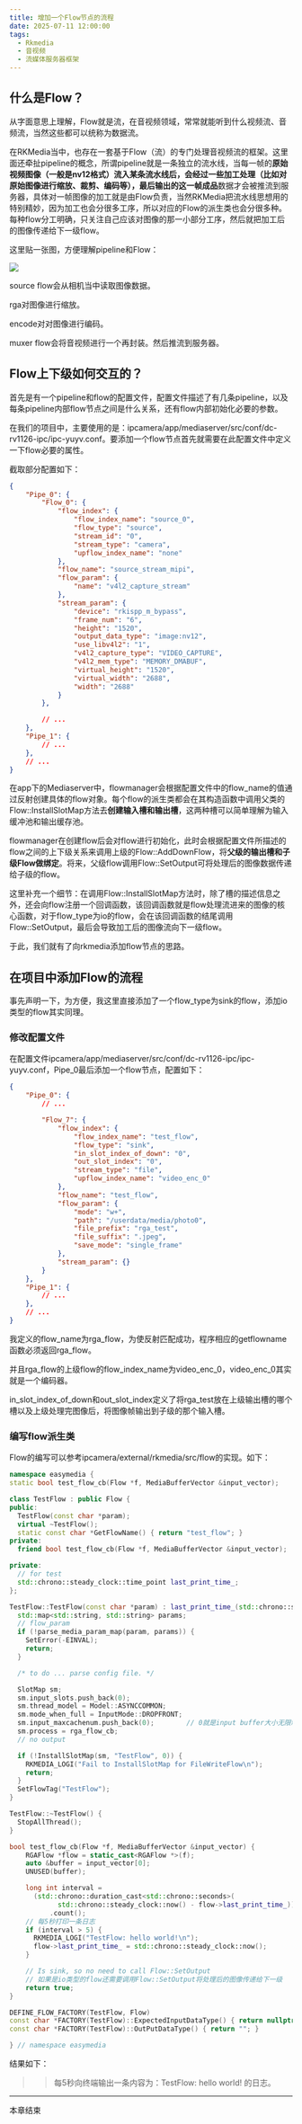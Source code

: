 ```yaml
---
title: 增加一个Flow节点的流程
date: 2025-07-11 12:00:00
tags:
  - Rkmedia
  - 音视频
  - 流媒体服务器框架
---
```


## 什么是Flow？

从字面意思上理解，Flow就是流，在音视频领域，常常就能听到什么视频流、音频流，当然这些都可以统称为数据流。

在RKMedia当中，也存在一套基于Flow（流）的专门处理音视频流的框架。这里面还牵扯pipeline的概念，所谓pipeline就是一条独立的流水线，当每一帧的**原始视频图像（一般是nv12格式）**流入某条流水线后，会经过一些加工处理（比如对原始图像进行缩放、裁剪、编码等），最后输出的这一帧**成品**数据才会被推流到服务器，具体对一帧图像的加工就是由Flow负责，当然RKMedia把流水线思想用的特别精妙，因为加工也会分很多工序，所以对应的Flow的派生类也会分很多种。每种flow分工明确，只关注自己应该对图像的那一小部分工序，然后就把加工后的图像传递给下一级flow。

这里贴一张图，方便理解pipeline和Flow：

![](./add_flow/photo/PipelineAndFlow.png)

source flow会从相机当中读取图像数据。
<!-- more -->

rga对图像进行缩放。

encode对对图像进行编码。

muxer flow会将音视频进行一个再封装。然后推流到服务器。

## Flow上下级如何交互的？

首先是有一个pipeline和flow的配置文件，配置文件描述了有几条pipeline，以及每条pipeline内部flow节点之间是什么关系，还有flow内部初始化必要的参数。

在我们的项目中，主要使用的是：ipcamera/app/mediaserver/src/conf/dc-rv1126-ipc/ipc-yuyv.conf。要添加一个flow节点首先就需要在此配置文件中定义一下flow必要的属性。

截取部分配置如下：

```json
{
    "Pipe_0": {
        "Flow_0": {
            "flow_index": {
                "flow_index_name": "source_0",
                "flow_type": "source",
                "stream_id": "0",
                "stream_type": "camera",
                "upflow_index_name": "none"
            },
            "flow_name": "source_stream_mipi",
            "flow_param": {
                "name": "v4l2_capture_stream"
            },
            "stream_param": {
                "device": "rkispp_m_bypass",
                "frame_num": "6",
                "height": "1520",
                "output_data_type": "image:nv12",
                "use_libv4l2": "1",
                "v4l2_capture_type": "VIDEO_CAPTURE",
                "v4l2_mem_type": "MEMORY_DMABUF",
                "virtual_height": "1520",
                "virtual_width": "2688",
                "width": "2688"
            }
        },

        // ...
    },
	"Pipe_1": {
        // ...
    },
    // ...
}

```

在app下的Mediaserver中，flowmanager会根据配置文件中的flow_name的值通过反射创建具体的flow对象。每个flow的派生类都会在其构造函数中调用父类的Flow::InstallSlotMap方法去**创建输入槽和输出槽**，这两种槽可以简单理解为输入缓冲池和输出缓存池。

flowmanager在创建flow后会对flow进行初始化，此时会根据配置文件所描述的flow之间的上下级关系来调用上级的Flow::AddDownFlow，将**父级的输出槽和子级Flow做绑定**。将来，父级flow调用Flow::SetOutput可将处理后的图像数据传递给子级的flow。

这里补充一个细节：在调用Flow::InstallSlotMap方法时，除了槽的描述信息之外，还会向flow注册一个回调函数，该回调函数就是flow处理流进来的图像的核心函数，对于flow_type为io的flow，会在该回调函数的结尾调用Flow::SetOutput，最后会导致加工后的图像流向下一级flow。

于此，我们就有了向rkmedia添加flow节点的思路。

## 在项目中添加Flow的流程

事先声明一下，为方便，我这里直接添加了一个flow_type为sink的flow，添加io类型的flow其实同理。

### 修改配置文件

在配置文件ipcamera/app/mediaserver/src/conf/dc-rv1126-ipc/ipc-yuyv.conf，Pipe_0最后添加一个flow节点，配置如下：

```json
{
    "Pipe_0": {
        // ...

        "Flow_7": {
            "flow_index": {
                "flow_index_name": "test_flow",
                "flow_type": "sink",
                "in_slot_index_of_down": "0",
                "out_slot_index": "0",
                "stream_type": "file",
                "upflow_index_name": "video_enc_0"
            },
            "flow_name": "test_flow",
            "flow_param": {
                "mode": "w+",
                "path": "/userdata/media/photo0",
                "file_prefix": "rga_test",
                "file_suffix": ".jpeg",
                "save_mode": "single_frame"
            },
            "stream_param": {}
        }
    },
	"Pipe_1": {
        // ...
    },
    // ...
}
```

我定义的flow_name为rga_flow，为使反射匹配成功，程序相应的getflowname函数必须返回rga_flow。

并且rga_flow的上级flow的flow_index_name为video_enc_0，video_enc_0其实就是一个编码器。

in_slot_index_of_down和out_slot_index定义了将rga_test放在上级输出槽的哪个槽以及上级处理完图像后，将图像帧输出到子级的那个输入槽。

### 编写flow派生类

Flow的编写可以参考ipcamera/external/rkmedia/src/flow的实现。如下：

```cpp
namespace easymedia {
static bool test_flow_cb(Flow *f, MediaBufferVector &input_vector);

class TestFlow : public Flow {
public:
  TestFlow(const char *param);
  virtual ~TestFlow();
  static const char *GetFlowName() { return "test_flow"; }
private:
  friend bool test_flow_cb(Flow *f, MediaBufferVector &input_vector);

private:
  // for test
  std::chrono::steady_clock::time_point last_print_time_;
};

TestFlow::TestFlow(const char *param) : last_print_time_(std::chrono::steady_clock::now()){
  std::map<std::string, std::string> params;
  // flow_param
  if (!parse_media_param_map(param, params)) {
    SetError(-EINVAL);
    return;
  }

  /* to do ... parse config file. */

  SlotMap sm;
  sm.input_slots.push_back(0);
  sm.thread_model = Model::ASYNCCOMMON;
  sm.mode_when_full = InputMode::DROPFRONT;
  sm.input_maxcachenum.push_back(0);        // 0就是input buffer大小无限制
  sm.process = rga_flow_cb;
  // no output

  if (!InstallSlotMap(sm, "TestFlow", 0)) {
    RKMEDIA_LOGI("Fail to InstallSlotMap for FileWriteFlow\n");
    return;
  }
  SetFlowTag("TestFlow");
}

TestFlow::~TestFlow() {
  StopAllThread();
}

bool test_flow_cb(Flow *f, MediaBufferVector &input_vector) {
    RGAFlow *flow = static_cast<RGAFlow *>(f);
    auto &buffer = input_vector[0];
    UNUSED(buffer);

    long int interval =
      (std::chrono::duration_cast<std::chrono::seconds>(
            std::chrono::steady_clock::now() - flow->last_print_time_))
          .count();
    // 每5秒打印一条日志
    if (interval > 5) {
      RKMEDIA_LOGI("TestFlow: hello world!\n");
      flow->last_print_time_ = std::chrono::steady_clock::now();
    }

    // Is sink, so no need to call Flow::SetOutput
    // 如果是io类型的flow还需要调用Flow::SetOutput将处理后的图像传递给下一级
    return true;
}

DEFINE_FLOW_FACTORY(TestFlow, Flow)
const char *FACTORY(TestFlow)::ExpectedInputDataType() { return nullptr; }
const char *FACTORY(TestFlow)::OutPutDataType() { return ""; }

} // namespace easymedia
```

结果如下：

>> 每5秒向终端输出一条内容为：TestFlow: hello world! 的日志。

---

本章结束